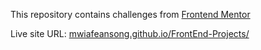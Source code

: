 This repository contains challenges from [Frontend Mentor](https://frontendmentor.io)

Live site URL: [mwiafeansong.github.io/FrontEnd-Projects/](https://mwiafeansong.github.io/FrontEnd-Projects/)